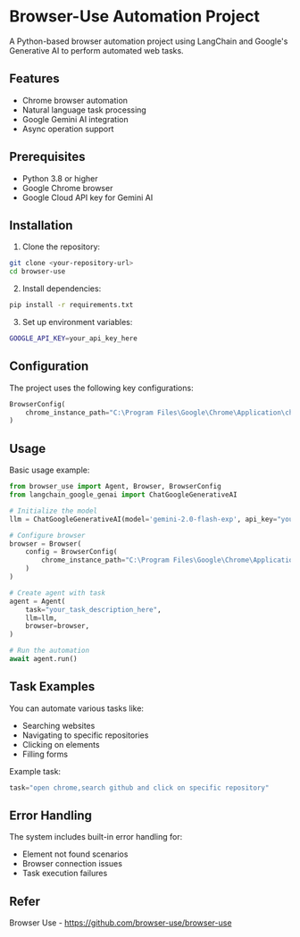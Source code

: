 # Browser-Use Automation Project

A Python-based browser automation project using LangChain and Google's Generative AI to perform automated web tasks.

## Features

- Chrome browser automation
- Natural language task processing
- Google Gemini AI integration
- Async operation support

## Prerequisites

- Python 3.8 or higher
- Google Chrome browser
- Google Cloud API key for Gemini AI

## Installation

1. Clone the repository:
```bash
git clone <your-repository-url>
cd browser-use
```

2. Install dependencies:
```bash
pip install -r requirements.txt
```

3. Set up environment variables:
```bash
GOOGLE_API_KEY=your_api_key_here
```

## Configuration

The project uses the following key configurations:

```python
BrowserConfig(
    chrome_instance_path="C:\Program Files\Google\Chrome\Application\chrome"
)
```

## Usage

Basic usage example:

```python
from browser_use import Agent, Browser, BrowserConfig
from langchain_google_genai import ChatGoogleGenerativeAI

# Initialize the model
llm = ChatGoogleGenerativeAI(model='gemini-2.0-flash-exp', api_key="your_api_key")

# Configure browser
browser = Browser(
    config = BrowserConfig(
        chrome_instance_path="C:\Program Files\Google\Chrome\Application\chrome"
    )
)

# Create agent with task
agent = Agent(
    task="your_task_description_here",
    llm=llm,
    browser=browser,
)

# Run the automation
await agent.run()
```

## Task Examples

You can automate various tasks like:
- Searching websites
- Navigating to specific repositories
- Clicking on elements
- Filling forms

Example task:
```python
task="open chrome,search github and click on specific repository"
```

## Error Handling

The system includes built-in error handling for:
- Element not found scenarios
- Browser connection issues
- Task execution failures

## Refer 
Browser Use - https://github.com/browser-use/browser-use

